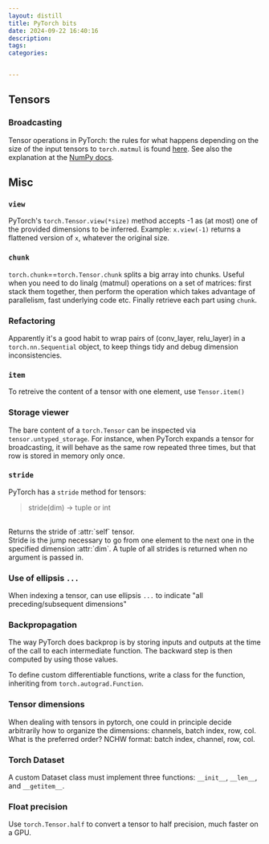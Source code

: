 ```yaml
---
layout: distill
title: PyTorch bits
date: 2024-09-22 16:40:16
description: 
tags:
categories: 


---
```


## Tensors

### Broadcasting
Tensor operations in PyTorch: the rules for what happens depending on the size of the input tensors to `torch.matmul` is found [here](https://pytorch.org/docs/stable/generated/torch.matmul.html).
See also the explanation at the [NumPy docs](https://numpy.org/doc/stable/user/basics.broadcasting.html).

## Misc
### `view`
PyTorch's `torch.Tensor.view(*size)` method accepts -1 as (at most) one of the provided dimensions to be inferred. Example: `x.view(-1)` returns a flattened version of `x`, whatever the original size.

### `chunk`
`torch.chunk`==`torch.Tensor.chunk` splits a big array into chunks. Useful when you need to do linalg (matmul) operations on a set of matrices: first stack them together, then perform the operation which takes advantage of parallelism, fast underlying code etc. Finally retrieve each part using `chunk`.

### Refactoring
Apparently it's a good habit to wrap pairs of (conv_layer, relu_layer) in a `torch.nn.Sequential` object, to keep things tidy and debug dimension inconsistencies.

### `item`
To retreive the content of a tensor with one element, use `Tensor.item()`

### Storage viewer
The bare content of a `torch.Tensor` can be inspected via `tensor.untyped_storage`. For instance, when PyTorch expands a tensor for broadcasting, it will behave as the same row repeated three times, but that row is stored in memory only once.

### `stride`
PyTorch has a `stride` method for tensors:

> stride(dim) -> tuple or int
<br>
Returns the stride of :attr:`self` tensor.
<br>
Stride is the jump necessary to go from one element to the next one in the
specified dimension :attr:`dim`. A tuple of all strides is returned when no
argument is passed in.

### Use of ellipsis `...`
When indexing a tensor, can use ellipsis `...` to indicate "all preceding/subsequent dimensions"

### Backpropagation
The way PyTorch does backprop is by storing inputs and outputs at the time of the call to each intermediate function.
The backward step is then computed by using those values.

To define custom differentiable functions, write a class for the function, inheriting from `torch.autograd.Function`.

### Tensor dimensions
When dealing with tensors in pytorch, one could in principle decide arbitrarily how to organize the dimensions: channels, batch index, row, col. What is the preferred order? NCHW format: batch index, channel, row, col.

### Torch Dataset
A custom Dataset class must implement three functions: `__init__`, `__len__`, and `__getitem__`.

### Float precision
Use `torch.Tensor.half` to convert a tensor to half precision, much faster on a GPU.